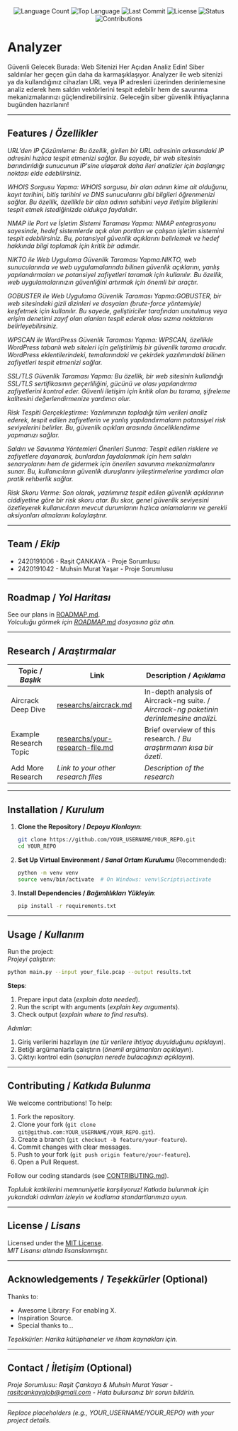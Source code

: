 <div align="center">
  <img src="https://img.shields.io/github/languages/count/c4nka/analyzerfinalproject?style=flat-square&color=blueviolet" alt="Language Count">
  <img src="https://img.shields.io/github/languages/top/c4nka/analyzerfinalproject?style=flat-square&color=1e90ff" alt="Top Language">
  <img src="https://img.shields.io/github/last-commit/c4nka/analyzerfinalproject?style=flat-square&color=ff69b4" alt="Last Commit">
  <img src="https://img.shields.io/github/license/c4nka/analyzerfinalproject?style=flat-square&color=yellow" alt="License">
  <img src="https://img.shields.io/badge/Status-Active-green?style=flat-square" alt="Status">
  <img src="https://img.shields.io/badge/Contributions-Welcome-brightgreen?style=flat-square" alt="Contributions">
</div>

# Analyzer
  
Güvenli Gelecek Burada: Web Sitenizi Her Açıdan Analiz Edin!
Siber saldırılar her geçen gün daha da karmaşıklaşıyor. Analyzer ile web sitenizi ya da kullandığınız cihazları URL veya IP adresleri üzerinden derinlemesine analiz ederek hem saldırı vektörlerini tespit edebilir hem de savunma mekanizmalarınızı güçlendirebilirsiniz. Geleceğin siber güvenlik ihtiyaçlarına bugünden hazırlanın!

---

## Features / *Özellikler*

  *URL'den IP Çözümleme: Bu özellik, girilen bir URL adresinin arkasındaki IP adresini hızlıca tespit etmenizi sağlar. Bu sayede, bir web sitesinin barındırıldığı sunucunun IP'sine ulaşarak daha ileri analizler    için başlangıç noktası elde edebilirsiniz.*

  *WHOIS Sorgusu Yapma: WHOIS sorgusu, bir alan adının kime ait olduğunu, kayıt tarihini, bitiş tarihini ve DNS sunucularını gibi bilgileri öğrenmenizi sağlar. Bu özellik, özellikle bir alan adının sahibini veya   iletişim bilgilerini tespit etmek istediğinizde oldukça faydalıdır.*
  
  *NMAP ile Port ve İşletim Sistemi Taraması Yapma: NMAP entegrasyonu sayesinde, hedef sistemlerde açık olan portları ve çalışan işletim sistemini tespit edebilirsiniz. Bu, potansiyel güvenlik açıklarını           belirlemek ve hedef hakkında bilgi toplamak için kritik bir adımdır.*
  
  *NIKTO ile Web Uygulama Güvenlik Taraması Yapma:NIKTO, web sunucularında ve web uygulamalarında bilinen güvenlik açıklarını, yanlış yapılandırmaları ve potansiyel zafiyetleri taramak için kullanılır. Bu          özellik, web uygulamalarınızın güvenliğini artırmak için önemli bir araçtır.*
  
  *GOBUSTER ile Web Uygulama Güvenlik Taraması Yapma:GOBUSTER, bir web sitesindeki gizli dizinleri ve dosyaları (brute-force yöntemiyle) keşfetmek için kullanılır. Bu sayede, geliştiriciler tarafından unutulmuş    veya erişim denetimi zayıf olan alanları tespit ederek olası sızma noktalarını belirleyebilirsiniz.*
  
  *WPSCAN ile WordPress Güvenlik Taraması Yapma: WPSCAN, özellikle WordPress tabanlı web siteleri için geliştirilmiş bir güvenlik tarama aracıdır. WordPress eklentilerindeki, temalarındaki ve çekirdek              yazılımındaki bilinen zafiyetleri tespit etmenizi sağlar.*
  
  *SSL/TLS Güvenlik Taraması Yapma: Bu özellik, bir web sitesinin kullandığı SSL/TLS sertifikasının geçerliliğini, gücünü ve olası yapılandırma zafiyetlerini kontrol eder. Güvenli iletişim için kritik olan bu      tarama, şifreleme kalitesini değerlendirmenize yardımcı olur.*
  
  *Risk Tespiti Gerçekleştirme: Yazılımınızın topladığı tüm verileri analiz ederek, tespit edilen zafiyetlerin ve yanlış yapılandırmaların potansiyel risk seviyelerini belirler. Bu, güvenlik açıkları arasında      önceliklendirme yapmanızı sağlar.*
  
  *Saldırı ve Savunma Yöntemleri Önerileri Sunma: Tespit edilen risklere ve zafiyetlere dayanarak, bunlardan faydalanmak için hem saldırı senaryolarını hem de gidermek için önerilen savunma mekanizmalarını         sunar. Bu, kullanıcıların güvenlik duruşlarını iyileştirmelerine yardımcı olan pratik rehberlik sağlar.*
  
  *Risk Skoru Verme: Son olarak, yazılımınız tespit edilen güvenlik açıklarının ciddiyetine göre bir risk skoru atar. Bu skor, genel güvenlik seviyesini özetleyerek kullanıcıların mevcut durumlarını hızlıca        anlamalarını ve gerekli aksiyonları almalarını kolaylaştırır.*
  
---

## Team / *Ekip*

- 2420191006 - Raşit ÇANKAYA - Proje Sorumlusu
- 2420191042 - Muhsin Murat Yaşar - Proje Sorumlusu 

---

## Roadmap / *Yol Haritası*

See our plans in [ROADMAP.md](ROADMAP.md).  
*Yolculuğu görmek için [ROADMAP.md](ROADMAP.md) dosyasına göz atın.*

---

## Research / *Araştırmalar*

| Topic / *Başlık*        | Link                                    | Description / *Açıklama*                        |
|-------------------------|-----------------------------------------|------------------------------------------------|
| Aircrack Deep Dive      | [researchs/aircrack.md](researchs/aircrack.md) | In-depth analysis of Aircrack-ng suite. / *Aircrack-ng paketinin derinlemesine analizi.* |
| Example Research Topic  | [researchs/your-research-file.md](researchs/your-research-file.md) | Brief overview of this research. / *Bu araştırmanın kısa bir özeti.* |
| Add More Research       | *Link to your other research files*     | *Description of the research*                  |

---

## Installation / *Kurulum*

1. **Clone the Repository / *Depoyu Klonlayın***:  
   ```bash
   git clone https://github.com/YOUR_USERNAME/YOUR_REPO.git
   cd YOUR_REPO
   ```

2. **Set Up Virtual Environment / *Sanal Ortam Kurulumu*** (Recommended):  
   ```bash
   python -m venv venv
   source venv/bin/activate  # On Windows: venv\Scripts\activate
   ```

3. **Install Dependencies / *Bağımlılıkları Yükleyin***:  
   ```bash
   pip install -r requirements.txt
   ```

---

## Usage / *Kullanım*

Run the project:  
*Projeyi çalıştırın:*

```bash
python main.py --input your_file.pcap --output results.txt
```

**Steps**:  
1. Prepare input data (*explain data needed*).  
2. Run the script with arguments (*explain key arguments*).  
3. Check output (*explain where to find results*).  

*Adımlar*:  
1. Giriş verilerini hazırlayın (*ne tür verilere ihtiyaç duyulduğunu açıklayın*).  
2. Betiği argümanlarla çalıştırın (*önemli argümanları açıklayın*).  
3. Çıktıyı kontrol edin (*sonuçları nerede bulacağınızı açıklayın*).

---

## Contributing / *Katkıda Bulunma*

We welcome contributions! To help:  
1. Fork the repository.  
2. Clone your fork (`git clone git@github.com:YOUR_USERNAME/YOUR_REPO.git`).  
3. Create a branch (`git checkout -b feature/your-feature`).  
4. Commit changes with clear messages.  
5. Push to your fork (`git push origin feature/your-feature`).  
6. Open a Pull Request.  

Follow our coding standards (see [CONTRIBUTING.md](CONTRIBUTING.md)).  

*Topluluk katkilerini memnuniyetle karşılıyoruz! Katkıda bulunmak için yukarıdaki adımları izleyin ve kodlama standartlarımıza uyun.*

---

## License / *Lisans*

Licensed under the [MIT License](LICENSE.md).  
*MIT Lisansı altında lisanslanmıştır.*

---

## Acknowledgements / *Teşekkürler* (Optional)

Thanks to:  
- Awesome Library: For enabling X.  
- Inspiration Source.  
- Special thanks to...  

*Teşekkürler: Harika kütüphaneler ve ilham kaynakları için.*

---

## Contact / *İletişim* (Optional)

*Proje Sorumlusu: Raşit Çankaya & Muhsin Murat Yasar - rasitcankayajob@gmail.com - Hata bulursanız bir sorun bildirin.*

---

*Replace placeholders (e.g., YOUR_USERNAME/YOUR_REPO) with your project details.*
